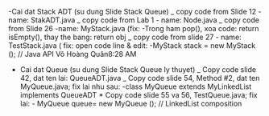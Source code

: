 -Cai dat Stack ADT (su dung Slide Stack Queue)
_ copy code from Slide 12 - name: StakADT.java
_ copy code from Lab 1 - name: Node.java
_ copy code from Slide 26 -name: MyStack.java (fix:
-Trong ham pop(), xoa code: return isEmpty(), thay the bang: return obj
_ copy code from slide 27 - name: TestStack.java ( fix: open code line & edit:
-MyStack <String> stack = new MyStack <String>(); // Java API
Võ Hoàng Quân8:28 AM

- Cai dat Queue (su dung Slide Stack Queue ly thuyet)
  _ Copy code slide 42, dat ten lai: QueueADT.java
  _ Copy code slide 54, Method #2, dat ten MyQueue.java; fix lai nhu sau:
  -class MyQueue <E> extends MyLinkedList <E> implements QueueADT <E> \* Copy code slide 55 va 56, TestQueue.java; fix lai: - MyQueue <String> queue= new MyQueue <String> (); // LinkedList composition
